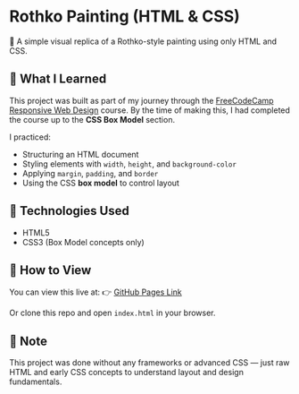 # Rothko Painting (HTML & CSS)

🎨 A simple visual replica of a Rothko-style painting using only HTML and CSS.

## 🧠 What I Learned

This project was built as part of my journey through the [FreeCodeCamp Responsive Web Design](https://www.freecodecamp.org/learn/) course. By the time of making this, I had completed the course up to the **CSS Box Model** section.

I practiced:

- Structuring an HTML document
- Styling elements with `width`, `height`, and `background-color`
- Applying `margin`, `padding`, and `border`
- Using the CSS **box model** to control layout

## 📁 Technologies Used

- HTML5
- CSS3 (Box Model concepts only)

## 🚀 How to View

You can view this live at:
👉 [GitHub Pages Link]((https://s1nhapriyanshu.github.io/Rothoko-painting/))

Or clone this repo and open `index.html` in your browser.

## 📌 Note

This project was done without any frameworks or advanced CSS — just raw HTML and early CSS concepts to understand layout and design fundamentals.
